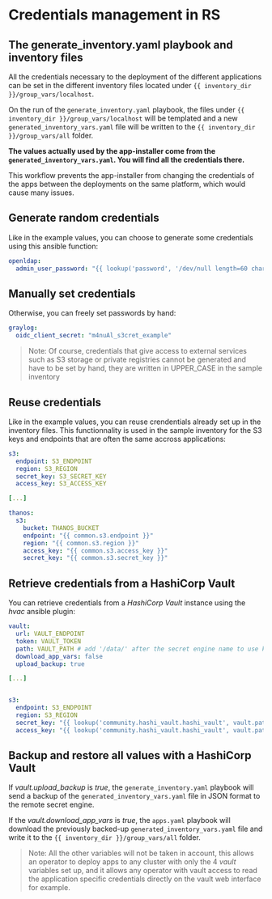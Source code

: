 # Credentials management in RS

## The generate_inventory.yaml playbook and inventory files

All the credentials necessary to the deployment of the different applications can be set in the different inventory files located under `{{ inventory_dir }}/group_vars/localhost`.

On the run of the `generate_inventory.yaml` playbook, the files under `{{ inventory_dir }}/group_vars/localhost` will be templated and a new `generated_inventory_vars.yaml` file will be written to the `{{ inventory_dir }}/group_vars/all` folder. 

**The values actually used by the app-installer come from the `generated_inventory_vars.yaml`. You will find all the credentials there.**

This workflow prevents the app-installer from changing the credentials of the apps between the deployments on the same platform, which would cause many issues.

## Generate random credentials

Like in the example values, you can choose to generate some credentials using this ansible function:
```yaml
openldap:
  admin_user_password: "{{ lookup('password', '/dev/null length=60 chars=ascii_letters') }}"
```

## Manually set credentials

Otherwise, you can freely set passwords by hand:
```yaml
graylog:
  oidc_client_secret: "m4nuAl_s3cret_example"
```

> Note: Of course, credentials that give access to external services such as S3 storage or private registries cannot be generated and have to be set by hand, they are written in UPPER_CASE in the sample inventory

## Reuse credentials

Like in the example values, you can reuse crendentials already set up in the inventory files. This functionnality is used in the sample inventory for the S3 keys and endpoints that are often the same accross applications:
```yaml
s3:
  endpoint: S3_ENDPOINT
  region: S3_REGION
  secret_key: S3_SECRET_KEY
  access_key: S3_ACCESS_KEY

[...]

thanos:
  s3:
    bucket: THANOS_BUCKET
    endpoint: "{{ common.s3.endpoint }}"
    region: "{{ common.s3.region }}"
    access_key: "{{ common.s3.access_key }}"
    secret_key: "{{ common.s3.secret_key }}"
```


## Retrieve credentials from a HashiCorp Vault

You can retrieve credentials from a *HashiCorp Vault* instance using the *hvac* ansible plugin:

```yaml
vault:
  url: VAULT_ENDPOINT
  token: VAULT_TOKEN
  path: VAULT_PATH # add '/data/' after the secret engine name to use kv version 2
  download_app_vars: false
  upload_backup: true

[...]


s3:
  endpoint: S3_ENDPOINT
  region: S3_REGION
  secret_key: "{{ lookup('community.hashi_vault.hashi_vault', vault.path + 'SECRET_NAME', token=vault.token, url=vault.url)['KEY_IN_SECRET'] }}"
  access_key: "{{ lookup('community.hashi_vault.hashi_vault', vault.path + 'SECRET_NAME', token=vault.token, url=vault.url)['KEY_IN_SECRET'] }}"
```


## Backup and restore all values with a HashiCorp Vault

If *vault.upload_backup* is *true*, the `generate_inventory.yaml` playbook will send a backup of the `generated_inventory_vars.yaml` file in JSON format to the remote secret engine.

If the *vault.download_app_vars* is *true*, the `apps.yaml` playbook will download the previously backed-up `generated_inventory_vars.yaml` file and write it to the `{{ inventory_dir }}/group_vars/all` folder.

> Note: All the other variables will not be taken in account, this allows an operator to deploy apps to any cluster with only the 4 *vault* variables set up, and it allows any operator with vault access to read the application specific credentials directly on the vault web interface for example.
